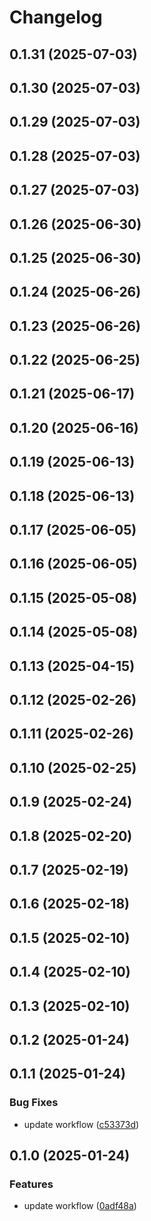 # Changelog

## 0.1.31 (2025-07-03)

## 0.1.30 (2025-07-03)

## 0.1.29 (2025-07-03)

## 0.1.28 (2025-07-03)

## 0.1.27 (2025-07-03)

## 0.1.26 (2025-06-30)

## 0.1.25 (2025-06-30)

## 0.1.24 (2025-06-26)

## 0.1.23 (2025-06-26)

## 0.1.22 (2025-06-25)

## 0.1.21 (2025-06-17)

## 0.1.20 (2025-06-16)

## 0.1.19 (2025-06-13)

## 0.1.18 (2025-06-13)

## 0.1.17 (2025-06-05)

## 0.1.16 (2025-06-05)

## 0.1.15 (2025-05-08)

## 0.1.14 (2025-05-08)

## 0.1.13 (2025-04-15)

## 0.1.12 (2025-02-26)

## 0.1.11 (2025-02-26)

## 0.1.10 (2025-02-25)

## 0.1.9 (2025-02-24)

## 0.1.8 (2025-02-20)

## 0.1.7 (2025-02-19)

## 0.1.6 (2025-02-18)

## 0.1.5 (2025-02-10)

## 0.1.4 (2025-02-10)

## 0.1.3 (2025-02-10)

## 0.1.2 (2025-01-24)

## 0.1.1 (2025-01-24)

### Bug Fixes

* update workflow ([c53373d](https://github.com/oondemand/frontend-template-gpt/commit/c53373d08aedd40432750b06b1a23da8434223c6))

## 0.1.0 (2025-01-24)

### Features

* update workflow ([0adf48a](https://github.com/oondemand/frontend-template-gpt/commit/0adf48aecdbe3f7d7c99626dd9cc4e93bcc2afaf))
